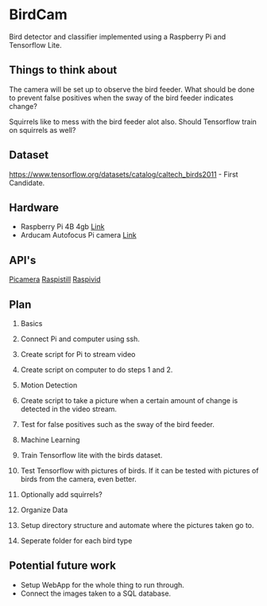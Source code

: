 # BirdCam

Bird detector and classifier implemented using a Raspberry Pi and Tensorflow Lite.

## Things to think about

The camera will be set up to observe the bird feeder. What should be done to prevent false positives when the sway of the bird feeder indicates change?

Squirrels like to mess with the bird feeder alot also. Should Tensorflow train on squirrels as well?

## Dataset

https://www.tensorflow.org/datasets/catalog/caltech_birds2011  - First Candidate.

## Hardware

* Raspberry Pi 4B 4gb [Link](https://www.raspberrypi.org/products/raspberry-pi-4-model-b/)
* Arducam Autofocus Pi camera [Link](https://www.amazon.com/gp/product/B07SN8GYGD/ref=ppx_yo_dt_b_asin_title_o00_s00?ie=UTF8&psc=1)

## API's

[Picamera](picamera.readthedocs.io)
[Raspistill](https://www.raspberrypi.org/documentation/usage/camera/raspicam/raspistill.md)
[Raspivid](https://www.raspberrypi.org/documentation/usage/camera/raspicam/raspivid.md)

## Plan

1. Basics
  1. Connect Pi and computer using ssh.
  2. Create script for Pi to stream video
  3. Create script on computer to do steps 1 and 2.

2. Motion Detection
  4. Create script to take a picture when a certain amount of change is detected in the video stream.
  5. Test for false positives such as the sway of the bird feeder.

3. Machine Learning
  6. Train Tensorflow lite with the birds dataset.
  7. Test Tensorflow with pictures of birds. If it can be tested with pictures of birds from the camera, even better.
  8. Optionally add squirrels?
  
4. Organize Data
  9. Setup directory structure and automate where the pictures taken go to.
  10. Seperate folder for each bird type

## Potential future work

* Setup WebApp for the whole thing to run through.
* Connect the images taken to a SQL database.
